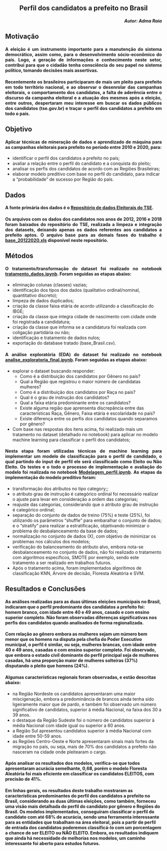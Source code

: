 ## <div style="text-align: Center"> Perfil dos candidatos a prefeito no Brasil </div>

##### <div style="text-align: right"> Autor: Adma Raia</div>


## <div style="text-align: justify"> Motivação</div> 


#### <div style="text-align: justify"> A eleição é um instrumento importante para a manutenção do sistema democrático, assim como, para o desenvolvimento sócio-econômico do país. Logo, a geração de informações e conhecimento neste setor, contribui para que o cidadão tenha consciência do seu papel no sistema político, tomando decisões mais assertivas. </div>

#### <p> <div style="text-align: justify"> Recentemente os brasileiros participaram de mais um pleito para prefeito em todo território nacional, e ao observar o desenrolar das campanhas eleitorais, o comportamento dos candidatos, a falta de aderência entre o discurso da campanha eleitoral e a atuação dos mesmos após a eleição, entre outros, despertaram meu interesse em buscar os dados públicos dos candidatos (tse.gov.br) e traçar o perfil dos candidatos a prefeito em todo o país. </div></p>


## <div style="text-align: justify"> Objetivo</div> 
#### <p> <div style="text-align: justify"> Aplicar técnicas de mineração de dados e aprendizado de máquina para as campanhas eleitorais para prefeito no período entre 2010 e 2020, para:
  <ul>
  <li> identificar o perfil dos candidatos a prefeito no país;
  <li> avaliar a relação entre o perfil do candidato e a conquista do pleito;
  <li> analisar os perfis dos candidatos de acordo com as Regiões Brasileiras; 
  <li> elaborar modelo preditivo com base no perfil do candidato, para indicar a “probabilidade” de  sucesso por Região do país.
  </ul>
  </div></p>
  
  
  ## <div style="text-align: justify"> Dados </div> 
 #### <p> <div style="text-align: justify"> A fonte primária dos dados é o [Repositório de dados Eleitorais do TSE](https://www.tse.jus.br/eleicoes/estatisticas/repositorio-de-dados-eleitorais-1).</div></p>
 ####  <p> <div style="text-align: justify">Os arquivos com os dados dos candidatos nos anos de 2012, 2016 e 2018 foram baixados do repositório do TSE, realizada a limpeza e integração dos datasets, deixando apenas os dados referentes aos candidatos a prefeito aptos. O arquivo base para as demais fases do trabalho é [base_20122020.xls](https://github.com/admaraia/PerfilCandPrefeito-Brasil/blob/main/base_20122020.xlsx) disponível neste repositório.</div></p>
 
 ## <div style="text-align: justify"> Métodos </div> 
 ####  <p> <div style="text-align: justify"> O tratamento/transformação do dataset foi realizado no notebook [tratamento_dados.ipynb](https://github.com/admaraia/PerfilCandPrefeito-Brasil/blob/main/tratamento_dados.ipynb). Foram seguidas as etapas abaixo:
 <ul>
  <li> eliminação colunas (classes) vazias;
  <li> identificação dos tipos dos dados (qualitativo ordinal/nominal, quantitativo discreto);
  <li> limpeza de dados duplicados;
  <li> criação da classe faixa etária de acordo utilizando a classificação do IBGE;
  <li> criação da classe que integra cidade de nascimento com cidade onde foi registrada a candidatura;
  <li> criação da classe que informa se a candidatura foi realizada com coligação partidária ou não;
  <li> identificação e tratamento de dados nulos;
  <li> exportação do database tratado (base_Brasil.csv).
  </ul> </div></p>
  
 #### <p> <div style="text-align: justify"> A análise exploratória (EDA) do dataset foi realizado no notebook [analise_exploratoria_final.ipynb](https://github.com/admaraia/PerfilCandPrefeito-Brasil/blob/main/analise_exploratoria_final.ipynb). Foram seguidas as etapas abaixo:
 <ul>
  <li> explorar o dataset buscando responder:
    <ul>
     <li> Como é a distribuição dos candidatos por Gênero no país?
     <li> Qual a Região que registrou o maior número de candidatas mulheres?
     <li> Como é a distribuição dos candidatos por Raça no país?
     <li> Qual é o grau de instrução dos candidatos?
     <li> Qual a faixa etária predominante entre os candidatos?
     <li> Existe alguma região que aprensenta discrepância entre das características Raça, Gênero, Faixa etária e escolaridade no país?
     <li> Existe diferença entre os perfis dos candidatos quando separamos por gênero?
    </ul>
  <li> Com base nas respostas dos itens acima, foi realizado mais um tratamento no dataset (detalhado no notebook) para aplicar no modelo machine learning para classificar o perfil dos candidatos;
  </ul> </div></p>
  
  #### <p> <div style="text-align: justify"> Nesta etapa foram utilizadas técnicas de machine learning para implementar um <b> modelo de classificação </b> para o perfil de candidado, o qual partindo do input de perfil ele será classificado como Eleito ou Não Eleito. Os testes e o todo o processo de implementação e avaliação do modelo foi realizada no notebook [Modelagem_perfil.ipynb](https://github.com/admaraia/PerfilCandPrefeito-Brasil/blob/main/Modelagem_perfil.ipynb). As etapas da implementação do modelo preditivo foram:
  
 <ul>
  <li> transformação dos atributos no tipo category;;
  <li> o atributo grau de instrução é categórico ordinal foi necessário realizar o ajuste para levar em consideração a ordem das categorias;
  <li> reajuste das categorias, considerando que o atributo grau de instrução é categórico ordinal;
  <li> separação do conjunto de dados de treino (75%) e teste (25%), foi utilizando os parâmetros “shuffle” para embaralhar o conjunto de dados; e o “stratify” para realizar a estratificação, objetivando minimizar o problema do desbalanceamento da base de dados;
  <li> normalização no conjunto de dados (X), com objetivo de minimizar os problemas nos cálculos dos modelos;
  <li> verificação do balanceamento do atributo alvo, embora nota-se desbalanceamento no conjunto de dados, não foi realizado o tratamento com algorítmos específicos, SMOTE por exemplo, sendo este tratamento a ser realizado em trabalhos futuros.
   <li> Após o tratamento acima, foram implementados algorítimos de classificação KNN, Árvore de decisão, Floresta Aleatória e SVM.
  </ul> </div></p>
  
## <div style="text-align: justify"> Resultados e Conclusões </div>

#### As análises realizadas para as duas últimas eleições municipais no Brasil, indicaram que o perfil predominante dos candidatos a prefeito foi: homem branco, com idade entre 40 e 49 anos, casado e com ensino superior completo. Não foram observadas diferenças significativas nos perfis dos candidatos quando analisados de forma regionalizada.
#### Com relação ao gênero embora as mulheres sejam um número bem menor que os homens na disputa pela chefia do Poder Executivo municipal, o perfil é similar, ou seja, mulheres brancas, com idade entre 40 e 49 anos, casadas e com ensino superior completo. Foi observado, que embora o estado civil dominante do perfil principal seja de mulheres casadas, há uma proporção maior de mulheres solteiras (37%) disputando o pleito que homens (24%).
#### Algumas características regionais foram observadas, e estão descritas abaixo:
<ul>
  <li> na Região Nordeste os candidatos apresentaram uma maior miscigenação, embora a predominância de brancos ainda tenha sido ligeiramente maior que de pardo, e também foi observado um número significativo de candidatos, superior à média Nacional, na faixa dos 30 a 39 anos.

 <li> o destaque da Região Sudeste foi o número de candidatos superior à média Nacional com idade igual ou superior a 60 anos.
 <li> a Região Sul apresentou candidatos superior à média Nacional com idade entre 50-59 anos.
 <li> as Regiões Centro-Oeste e Norte apresentaram sinais mais fortes da migração no país, ou seja, mais de 70% dos candidatos a prefeito não nasceram na cidade onde pleitearam o cargo. 
 </ul>

#### Após analisar os resultados dos modelos, verifica-se que todos apresentaram acurácia semelhante, 0,68, porém o modelo Floresta Aleatória foi mais eficiente em classificar os candidatos ELEITOS, com precisão de 41%. 
#### Em linhas gerais, os resultados deste trabalho mostraram as características predominantes do perfil dos candidatos a prefeito no Brasil, considerando as duas últimas eleições, como também, forneceu uma visão mais detalhada do perfil do candidato por gênero e Regiões do Brasil. Os modelos implementados, conseguiram classificar o perfil do candidato com até 68% de acurácia, sendo uma ferramenta interessante para as entidades que trabalham na área eleitoral, pois a partir de perfil de entrada dos candidatos poderemos classificá-lo com um porcentagem a chance de ser  ELEITO ou NÃO ELEITO. Embora, os resultados indiquem que ainda há necessidade de melhorias nos modelos, um caminho interessante foi aberto para estudos futuros.
 
